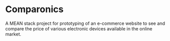 # Comparonics

A MEAN stack project for prototyping of an e-commerce website to see and compare the price of various electronic devices available in the online market.
